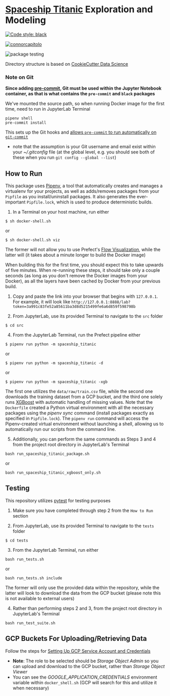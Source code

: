 # [Spaceship Titanic](https://www.kaggle.com/competitions/spaceship-titanic/overview) Exploration and Modeling

[![Code style: black](https://img.shields.io/badge/code%20style-black-000000.svg)](https://github.com/psf/black)

[![connorcapitolo](https://circleci.com/gh/connorcapitolo/Spaceship-Titanic.svg?style=shield)](https://app.circleci.com/pipelines/github/connorcapitolo/Spaceship-Titanic?branch=main&filter=all)

![package testing](https://github.com/connorcapitolo/Spaceship-Titanic/actions/workflows/python-package.yml/badge.svg)


Directory structure is based on [CookieCutter Data Science](https://drivendata.github.io/cookiecutter-data-science/)

### Note on Git

**Since adding [pre-commit](https://pre-commit.com/), Git must be used within the Jupyter Notebook container, as that is what contains the `pre-commit` and `black` packages**

We've mounted the source path, so when running Docker image for the first time, need to run in JupyterLab Terminal

 ```
 pipenv shell
 pre-commit install
 ``` 
 
This sets up the Git hooks and [allows `pre-commit` to run automatically on `git-commit`](https://pre-commit.com/#3-install-the-git-hook-scripts)

* note that the assumption is your Git username and email exist within your *~/.gitconfig* file (at the global level, e.g. you should see both of these when you run `git config --global --list`)

## How to Run

This package uses [Pipenv](https://pipenv.pypa.io/en/latest/), a tool that automatically creates and manages a virtualenv for your projects, as well as adds/removes packages from your `Pipfile` as you install/uninstall packages. It also generates the ever-important `Pipfile.lock`, which is used to produce deterministic builds.

1. In a Terminal on your host machine, run either

```
$ sh docker-shell.sh
```

or

```
$ sh docker-shell.sh viz
```

The former will not allow you to use Prefect's [Flow Visualization](https://docs.prefect.io/core/advanced_tutorials/visualization.html), while the latter will (it takes about a minute longer to build the Docker image)

When building this for the first time, you should expect this to take upwards of five minutes. When re-running these steps, it should take only a couple seconds (as long as you don't remove the Docker images from your Docker), as all the layers have been cached by Docker from your previous build.

1. Copy and paste the link into your browser that begins with `127.0.0.1`. For example, it will look like `http://127.0.0.1:8888/lab?token=3a991c83fe52a85611ba3d8d5215499fe6a6d859f598798b`

2. From JupyterLab, use its provided Terminal to navigate to the `src` folder

```
$ cd src
```

4. From the JupyterLab Terminal, run the Prefect pipeline either

```
$ pipenv run python -m spaceship_titanic
```

or 

```
$ pipenv run python -m spaceship_titanic -d
```

or 

```
$ pipenv run python -m spaceship_titanic -xgb
```

The first one utilizes the `data/raw/train.csv` file, while the second one downloads the training dataset from a GCP bucket, and the third one solely runs [XGBoost](https://xgboost.readthedocs.io/en/stable/) with automatic handling of missing values. Note that the `Dockerfile` created a Python virtual environment with all the necessary packages using the *pipenv sync* command (install packages exactly as specified in `Pipfile.lock`). The `pipenv run` command will access the Pipenv-created virtual environment without launching a shell, allowing us to automatically run our scripts from the command line.

5. Additionally, you can perform the same commands as Steps 3 and 4 from the project root directory in JupyterLab's Terminal

```
bash run_spaceship_titanic_package.sh
```

or 

```
bash run_spaceship_titanic_xgboost_only.sh
```

## Testing

This repository utilizes [pytest](https://docs.pytest.org/en/7.1.x/) for testing purposes

1. Make sure you have completed through step 2 from the `How to Run` section

2. From JupyterLab, use its provided Terminal to navigate to the `tests` folder

```
$ cd tests
```

3. From the JupyterLab Terminal, run either 

```
bash run_tests.sh
```

or 

```
bash run_tests.sh include
```

The former will only use the provided data within the repository, while the latter will look to download the data from the GCP bucket (please note this is not available to external users)

4. Rather than performing steps 2 and 3, from the project root directory in JupyterLab's Terminal

```
bash run_test_suite.sh
```

## GCP Buckets For Uploading/Retrieving Data

Follow the steps for [Setting Up GCP Service Account and Credentials](https://github.com/dlops-io/mushroom-app/tree/02-setup-gcp-credentials)

* **Note**: The role to be selected should be *Storage Object Admin* so you can upload and download to the GCP bucket, rather than *Storage Object Viewer*
* You can see the *GOOGLE_APPLICATION_CREDENTIALS* environment variable within `docker_shell.sh` (GCP will search for this and utilize it when necessary)